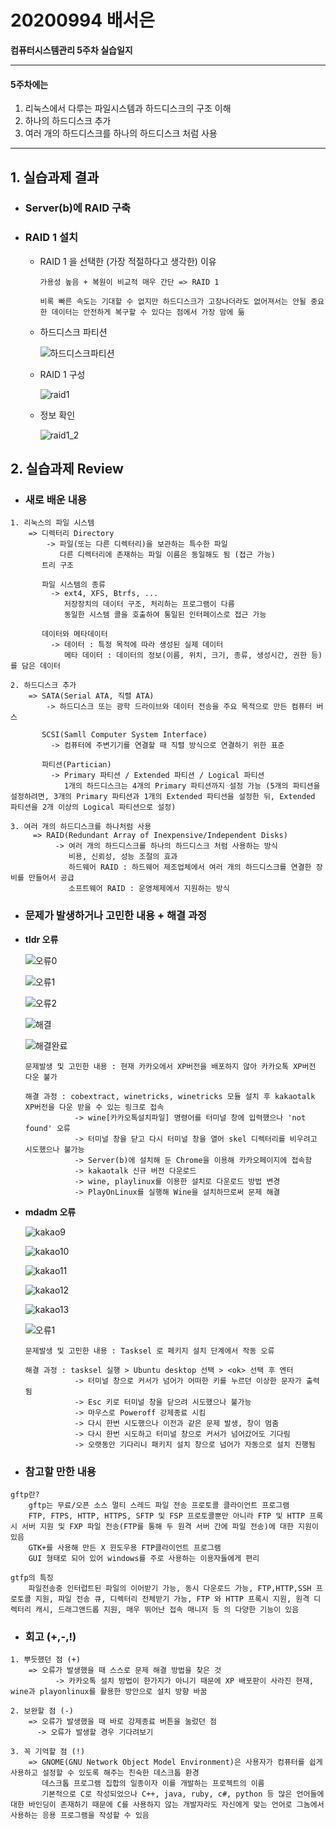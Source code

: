 # 20200994 배서은
**컴퓨터시스템관리 5주차 실습일지**

---
#### 5주차에는 
1. 리눅스에서 다루는 파일시스템과 하드디스크의 구조 이해
2. 하나의 하드디스크 추가
3. 여러 개의 하드디스크를 하나의 하드디스크 처럼 사용
---

## 1. 실습과제 결과

* ### **Server(b)에 RAID 구축**
  
* ### **RAID 1 설치** <br>
  
  * RAID 1 을 선택한 (가장 적절하다고 생각한) 이유

    ```
    가용성 높음 + 복원이 비교적 매우 간단 => RAID 1

    비록 빠른 속도는 기대할 수 없지만 하드디스크가 고장나더라도 없어져서는 안될 중요한 데이터는 안전하게 복구할 수 있다는 점에서 가장 맘에 듦
    ```

  - 하드디스크 파티션

    ![하드디스크파티션](https://user-images.githubusercontent.com/77660379/113011800-1c9b9b00-91b5-11eb-85f6-647e4295f6b1.JPG)

  - RAID 1 구성

    ![raid1](https://user-images.githubusercontent.com/77660379/113011849-291ff380-91b5-11eb-8c0d-16bfcadcfdaf.JPG)
    
  - 정보 확인

    ![raid1_2](https://user-images.githubusercontent.com/77660379/113011900-363ce280-91b5-11eb-927e-05eb69293cb9.JPG)


## 2. 실습과제 Review

* ### **새로 배운 내용**
```
1. 리눅스의 파일 시스템
    => 디렉터리 Directory
        -> 파일(또는 다른 디렉터리)을 보관하는 특수한 파일
           다른 디렉터리에 존재하는 파일 이름은 동일해도 됨 (접근 가능)
       트리 구조
       
       파일 시스템의 종류
         -> ext4, XFS, Btrfs, ...
            저장장치의 데이터 구조, 처리하는 프로그램이 다름
            동일한 시스템 콜을 호출하여 통일된 인터페이스로 접근 가능

       데이터와 메타데이터
         -> 데이터 : 특정 목적에 따라 생성된 실제 데이터
            메타 데이터 : 데이터의 정보(이름, 위치, 크기, 종류, 생성시간, 권한 등)를 담은 데이터

2. 하드디스크 추가
    => SATA(Serial ATA, 직렬 ATA)
        -> 하드디스크 또는 광학 드라이브와 데이터 전송을 주요 목적으로 만든 컴퓨터 버스
       
       SCSI(Samll Computer System Interface)
         -> 컴퓨터에 주변기기를 연결할 때 직렬 방식으로 연결하기 위한 표준

       파티션(Partician)
         -> Primary 파티션 / Extended 파티션 / Logical 파티션
            1개의 하드디스크는 4개의 Primary 파티션까지 설정 가능 (5개의 파티션을 설정하려면, 3개의 Primary 파티션과 1개의 Extended 파티션을 설정한 뒤, Extended 파티션을 2개 이상의 Logical 파티션으로 설정)

3. 여러 개의 하드디스크를 하나처럼 사용
     => RAID(Redundant Array of Inexpensive/Independent Disks)
          -> 여러 개의 하드디스크를 하나의 하드디스크 처럼 사용하는 방식
             비용, 신뢰성, 성능 조절의 효과
             하드웨어 RAID : 하드웨어 제조업체에서 여러 개의 하드디스크를 연결한 장비를 만들어서 공급
             소프트웨어 RAID : 운영체제에서 지원하는 방식
```

* ### **문제가 발생하거나 고민한 내용 + 해결 과정**

- **tldr 오류**

    ![오류0](https://user-images.githubusercontent.com/77660379/112175251-75f64e00-8c3a-11eb-921a-8b41d20fe8aa.JPG)

    ![오류1](https://user-images.githubusercontent.com/77660379/112175323-83133d00-8c3a-11eb-97b8-9a6257c2f1f7.JPG)

    ![오류2](https://user-images.githubusercontent.com/77660379/112175391-8dcdd200-8c3a-11eb-8483-b238510bc528.JPG)

    ![해결](https://user-images.githubusercontent.com/77660379/112175445-97efd080-8c3a-11eb-8c56-27cd640501b6.JPG)

    ![해결완료](https://user-images.githubusercontent.com/77660379/112175528-a76f1980-8c3a-11eb-8827-1eb0b31ca0d9.JPG)

    ```
    문제발생 및 고민한 내용 : 현재 카카오에서 XP버전을 배포하지 않아 카카오톡 XP버전 다운 불가

    해결 과정 : cobextract, winetricks, winetricks 모듈 설치 후 kakaotalk XP버전을 다운 받을 수 있는 링크로 접속
               -> wine[카카오톡설치파일] 명령어를 터미널 창에 입력했으나 'not found' 오류 
               -> 터미널 창을 닫고 다시 터미널 창을 열어 skel 디렉터리를 비우려고 시도했으나 불가능
               -> Server(b)에 설치해 둔 Chrome을 이용해 카카오페이지에 접속함
               -> kakaotalk 신규 버전 다운로드
               -> wine, playlinux를 이용한 설치로 다운로드 방법 변경
               -> PlayOnLinux를 실행해 Wine을 설치하므로써 문제 해결
    ````

- **mdadm 오류**

    ![kakao9](https://user-images.githubusercontent.com/77660379/112167980-42b0c080-8c34-11eb-9ac6-532d44a9db0d.JPG)

    ![kakao10](https://user-images.githubusercontent.com/77660379/112168040-4f351900-8c34-11eb-9e69-67f973d23a63.JPG)

    ![kakao11](https://user-images.githubusercontent.com/77660379/112168102-5b20db00-8c34-11eb-8630-3d50d99a76f1.JPG)

    ![kakao12](https://user-images.githubusercontent.com/77660379/112168163-670c9d00-8c34-11eb-9cdd-f10b60047fb7.JPG)

    ![kakao13](https://user-images.githubusercontent.com/77660379/112168242-75f34f80-8c34-11eb-9216-345cc4045474.JPG)

    ![오류1](https://user-images.githubusercontent.com/77660379/112168342-8f949700-8c34-11eb-9d11-09ff9c621049.JPG)

    ```
    문제발생 및 고민한 내용 : Tasksel 로 페키지 설치 단계에서 작동 오류

    해결 과정 : tasksel 실행 > Ubuntu desktop 선택 > <ok> 선택 후 엔터
               -> 터미널 창으로 커서가 넘어가 어떠한 키를 누르던 이상한 문자가 출력됨 
               -> Esc 키로 터미널 창을 닫으려 시도했으나 불가능
               -> 마우스로 Poweroff 강제종료 시킴
               -> 다시 한번 시도했으나 이전과 같은 문제 발생, 창이 멈춤
               -> 다시 한번 시도하고 터미널 창으로 커서가 넘어갔어도 기다림
               -> 오랫동안 기다리니 패키지 설치 창으로 넘어가 자동으로 설치 진행됨
    ````

* ### **참고할 만한 내용**
```
gftp란?
    gftp는 무료/오픈 소스 멀티 스레드 파일 전송 프로토콜 클라이언트 프로그램
    FTP, FTPS, HTTP, HTTPS, SFTP 및 FSP 프로토콜뿐만 아니라 FTP 및 HTTP 프록시 서버 지원 및 FXP 파일 전송(FTP를 통해 두 원격 서버 간에 파일 전송)에 대한 지원이 있음
    GTK+를 사용해 만든 X 윈도우용 FTP클라이언트 프로그램
    GUI 형태로 되어 있어 windows를 주로 사용하는 이용자들에게 편리

gtfp의 특징
    파일전송중 인터럽트된 파일의 이어받기 가능, 동시 다운로드 가능, FTP,HTTP,SSH 프로토콜 지원, 파일 전송 큐, 디렉터리 전체받기 가능, FTP 와 HTTP 프록시 지원, 원격 디렉터리 캐시, 드래그앤드롭 지원, 매우 뛰어난 접속 매니저 등 의 다양한 기능이 있음
```

* ### **회고 (+,-,!)**
```
1. 뿌듯했던 점 (+)
    => 오류가 발생했을 때 스스로 문제 해결 방법을 찾은 것
          -> 카카오톡 설치 방법이 한가지가 아니기 때문에 XP 배포판이 사라진 현재, wine과 playonlinux를 활용한 방안으로 설치 방향 바꿈

2. 보완할 점 (-)
    => 오류가 발생했을 때 바로 강제종료 버튼을 눌렀던 점
      -> 오류가 발생할 경우 기다려보기

3. 꼭 기억할 점 (!) 
    => GNOME(GNU Network Object Model Environment)은 사용자가 컴퓨터를 쉽게 사용하고 설정할 수 있도록 해주는 친숙한 데스크톱 환경
       데스크톱 프로그램 집합의 일종이자 이를 개발하는 프로젝트의 이름
       기본적으로 C로 작성되었으나 C++, java, ruby, c#, python 등 많은 언어들에 대한 바인딩이 존재하기 때문에 C를 사용하지 않는 개발자라도 자신에게 맞는 언어로 그놈에서 사용하는 응용 프로그램을 작성할 수 있음